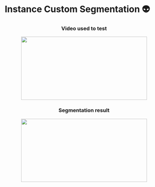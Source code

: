 # Instance Custom Segmentation :alien:

<div class="row" align="center">
  <h3 >Video used to test</h3>
  <img src="./docs/video.gif" width="400" height="200" />
</div>

<div class="row" align="center">
  <h3 >Segmentation result</h3>
  <img src="./docs/video-predict-converted.gif" width="400" height="200" />
</div>
